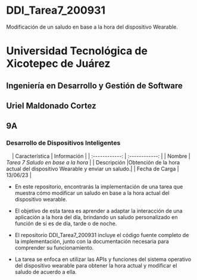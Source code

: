 # DDI_Tarea7_200931
Modificación de un saludo en base a la hora del dispositivo Wearable.
# Universidad Tecnológica de Xicotepec de Juárez

## Ingeniería en Desarrollo y Gestión de Software
## Uriel Maldonado Cortez
## 9A
### Desarrollo de Dispositivos Inteligentes

&nbsp;
&nbsp;
|  Característica |  Información |
| :------------: | :------------: |
| Nombre | **Tarea 7* Saludo  en base a la hora* |
| Descripción  |Obtención de la hora actual del dispositivo Wearable y enviar un saludo.|
|  Fecha de Carga | 13/06/23  |



 - En este repositorio, encontrarás la implementación de una tarea que muestra cómo modificar un saludo en base a la hora actual del dispositivo wearable.
 - El objetivo de esta tarea es aprender a adaptar la interacción de una aplicación a la hora del día, brindando un saludo personalizado en función de si es de día, tarde o de noche.

 - El repositorio DDI_Tarea7_200931 incluye el código fuente completo de la implementación, junto con la documentación necesaria para comprender su funcionamiento.
 - La tarea se enfoca en utilizar las APIs y funciones del sistema operativo del dispositivo wearable para obtener la hora actual y modificar el saludo de acuerdo a ella.
